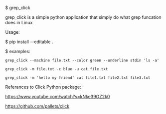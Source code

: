 $ grep_click

  grep_click is a simple python application that
  simply do what grep funcation does in Linux

Usage:

  $ pip install --editable .
  
  $ examples:
  
    grep_click --machine file.txt --color green --underline stdin 'ls -a'
    
    grep_click -m file.txt -c blue -u cat file.txt
    
    grep_click -m 'hello my friend' cat file1.txt file2.txt file3.txt
  
Referances to Click Python package:

  https://www.youtube.com/watch?v=kNke39OZ2k0

  https://github.com/pallets/click
